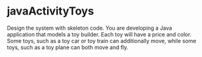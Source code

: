 # javaActivityToys
Design the system with skeleton code.
You are developing a Java application that models a toy builder. Each toy will have a price and
color. Some toys, such as a toy car or toy train can additionally move, while some toys, such as
a toy plane can both move and fly.
